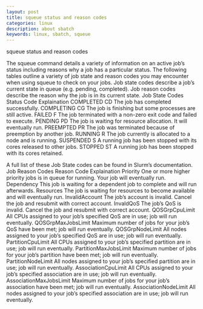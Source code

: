 ```yaml
---
layout: post
title: squeue status and reason codes
categories: linux
description: about sbatch
keywords: linux, sbatch, squeue
---
```



squeue status and reason codes

The squeue command details a variety of information on an active job’s status including reasons why a job has a particular status. The following tables outline a variety of job state and reason codes you may encounter when using squeue to check on your jobs. Job state codes describe a job’s current state in queue (e.g. pending, completed). Job reason codes describe the reason why the job is in its current state.
Job State Codes
Status 	Code 	Explaination
COMPLETED 	CD 	The job has completed successfully.
COMPLETING 	CG 	The job is finishing but some processes are still active.
FAILED 	F 	The job terminated with a non-zero exit code and failed to execute.
PENDING 	PD 	The job is waiting for resource allocation. It will eventually run.
PREEMPTED 	PR 	The job was terminated because of preemption by another job.
RUNNING 	R 	The job currently is allocated to a node and is running.
SUSPENDED 	S 	A running job has been stopped with its cores released to other jobs.
STOPPED 	ST 	A running job has been stopped with its cores retained.

A full list of these Job State codes can be found in Slurm’s documentation.
Job Reason Codes
Reason Code 	Explaination
Priority 	One or more higher priority jobs is in queue for running. Your job will eventually run.
Dependency 	This job is waiting for a dependent job to complete and will run afterwards.
Resources 	The job is waiting for resources to become available and will eventually run.
InvalidAccount 	The job’s account is invalid. Cancel the job and resubmit with correct account.
InvaldQoS 	The job’s QoS is invalid. Cancel the job and resubmit with correct account.
QOSGrpCpuLimit 	All CPUs assigned to your job’s specified QoS are in use; job will run eventually.
QOSGrpMaxJobsLimit 	Maximum number of jobs for your job’s QoS have been met; job will run eventually.
QOSGrpNodeLimit 	All nodes assigned to your job’s specified QoS are in use; job will run eventually.
PartitionCpuLimit 	All CPUs assigned to your job’s specified partition are in use; job will run eventually.
PartitionMaxJobsLimit 	Maximum number of jobs for your job’s partition have been met; job will run eventually.
PartitionNodeLimit 	All nodes assigned to your job’s specified partition are in use; job will run eventually.
AssociationCpuLimit 	All CPUs assigned to your job’s specified association are in use; job will run eventually.
AssociationMaxJobsLimit 	Maximum number of jobs for your job’s association have been met; job will run eventually.
AssociationNodeLimit 	All nodes assigned to your job’s specified association are in use; job will run eventually.

